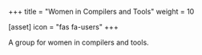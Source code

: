+++
title = "Women in Compilers and Tools"
weight = 10

[asset]
  icon = "fas fa-users"
+++

A group for women in compilers and tools. 
